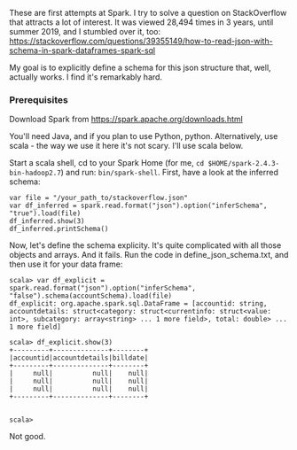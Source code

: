 These are first attempts at Spark. I try to solve a question on StackOverflow that attracts a lot of interest. It was viewed 28,494 times in 3 years, until summer 2019, and I stumbled over it, too:
https://stackoverflow.com/questions/39355149/how-to-read-json-with-schema-in-spark-dataframes-spark-sql

My goal is to explicitly define a schema for this json structure that, well, actually works. I find it's remarkably hard.

### Prerequisites

Download Spark from https://spark.apache.org/downloads.html

You'll need Java, and if you plan to use Python, python. Alternatively, use scala - the way we use it here it's not scary. I'll use scala below.

Start a scala shell, cd to your Spark Home (for me, `cd $HOME/spark-2.4.3-bin-hadoop2.7`) and run:  `bin/spark-shell`. 
First, have a look at the inferred schema:
```
var file = "/your_path_to/stackoverflow.json"
var df_inferred = spark.read.format("json").option("inferSchema", "true").load(file)
df_inferred.show(3)
df_inferred.printSchema()

```
Now, let's define the schema explicity. It's quite complicated with all those objects and arrays. And it fails. Run the code in define_json_schema.txt, and then use it for your data frame: 

```
scala> var df_explicit = spark.read.format("json").option("inferSchema", "false").schema(accountSchema).load(file)
df_explicit: org.apache.spark.sql.DataFrame = [accountid: string, accountdetails: struct<category: struct<currentinfo: struct<value: int>, subcategory: array<string> ... 1 more field>, total: double> ... 1 more field]

scala> df_explicit.show(3)
+---------+--------------+--------+
|accountid|accountdetails|billdate|
+---------+--------------+--------+
|     null|          null|    null|
|     null|          null|    null|
|     null|          null|    null|
+---------+--------------+--------+


scala> 

```

Not good.



